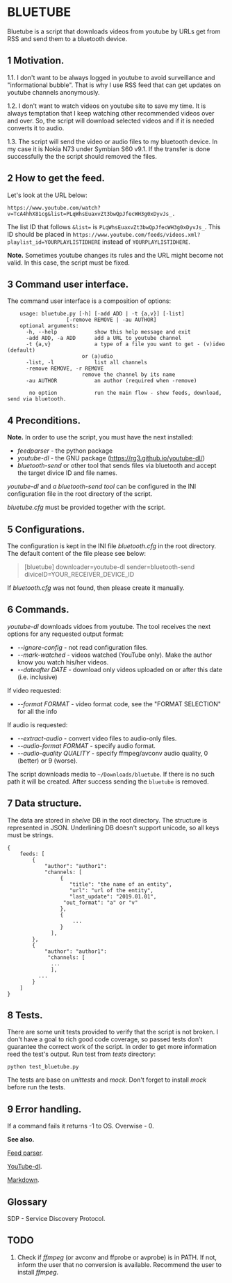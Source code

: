 BLUETUBE
========

Bluetube is a script that downloads videos from youtube by URLs get from RSS and send them to a bluetooth device.

1 Motivation.
-------------
1.1. I don't want to be always logged in youtube to avoid surveillance and "informational bubble".
That is why I use RSS feed that can get updates on youtube channels anonymously.

1.2. I don't want to watch videos on youtube site to save my time. It is always temptation that I keep watching other recommended videos over and over.
So, the script will download selected videos and if it is needed converts it to audio.

1.3. The script will send the video or audio files to my bluetooth device. In my case it is Nokia N73 under Symbian S60 v9.1.
If the transfer is done successfully the the script should removed the files.

2 How to get the feed.
----------------------
Let's look at the URL below:

`https://www.youtube.com/watch?v=TcA4hhX81cg&list=PLqWhsEuaxvZt3bwQpJfecWH3g0xDyvJs_.`

The list ID that follows `&list=` is `PLqWhsEuaxvZt3bwQpJfecWH3g0xDyvJs_`.
This ID should be placed in `https://www.youtube.com/feeds/videos.xml?playlist_id=YOURPLAYLISTIDHERE` instead of `YOURPLAYLISTIDHERE`.

**Note.** Sometimes youtube changes its rules and the URL might become not valid. In this case, the script must be fixed.

3 Command user interface.
---------------------
The command user interface is a composition of options:

		usage: bluetube.py [-h] [-add ADD | -t {a,v}] [-list]
	                   [-remove REMOVE | -au AUTHOR]
		optional arguments:
		  -h, --help            show this help message and exit
		  -add ADD, -a ADD      add a URL to youtube channel
		  -t {a,v}              a type of a file you want to get - (v)ideo (default)
	                        or (a)udio
		  -list, -l             list all channels
		  -remove REMOVE, -r REMOVE
	                        remove the channel by its name
		  -au AUTHOR            an author (required when -remove)
		
		   no option            run the main flow - show feeds, download, send via bluetooth.

4 Preconditions.
-----------------

**Note.** In order to use the script, you must have the next installed:

+	_feedparser_ - the python package
+	_youtube-dl_ - the GNU package (https://rg3.github.io/youtube-dl/)
+	_bluetooth-send_ or other tool that sends files via bluetooth and accept the target divice ID and file names.

*youtube-dl* and *a bluetooth-send tool* can be configured in the INI configuration file in the root directory of the script.

*bluetube.cfg* must be provided together with the script.

5 Configurations.
------------------
The configuration is kept in the INI file *bluetooth.cfg* in the root directory.
The default content of the file please see below:
> [bluetube]
> downloader=youtube-dl
> sender=bluetooth-send
> diviceID=YOUR_RECEIVER_DEVICE_ID

If *bluetooth.cfg* was not found, then please create it manually.

6 Commands.
------------
*youtube-dl* downloads vidoes from youtube.
The tool receives the next options for any requested output format:

+   *--ignore-config* - not read configuration files.
+   *--mark-watched* - videos watched (YouTube only). Make the author know you watch his/her videos.
+   *--dateafter DATE* - download only videos uploaded on or after this date (i.e. inclusive)

If video requested:

+    *--format FORMAT* - video format code, see the "FORMAT SELECTION" for all the info

If audio is requested:

+    *--extract-audio* - convert video files to audio-only files.
+    *--audio-format FORMAT* - specify audio format.
+    *--audio-quality QUALITY* - specify ffmpeg/avconv audio quality, 0 (better) or 9 (worse).

The script downloads media to `~/Downloads/bluetube`. If there is no such path it will be created. After success sending the `bluetube` is removed.

7 Data structure.
------------------
The data are stored in *shelve* DB in the root directory.
The structure is represented in JSON.
Underlining DB doesn't support unicode, so all keys must be strings.

	{
        feeds: [
            {
                "author": "author1":
                "channels: [
    			     {
    				    "title": "the name of an entity",
    				    "url": "url of the entity",
    				    "last_update": "2019.01.01",
                      "out_format": "a" or "v" 
    			     },
    			     {
    			         ...
    			     }
		          ],
            },
            {
                "author": "author1":
		         "channels: [
			      ...
		          ],
		      ...
            }
        ]
	}

8 Tests.
--------
There are some unit tests provided to verify that the script is not broken.
I don't have a goal to rich good code coverage, so passed tests don't guarantee the 
correct work of the script. In order to get more information reed the test's output.
Run test from *tests* directory:

    python test_bluetube.py

The tests are base on *unittests* and *mock*. Don't forget to install *mock* before 
run the tests.

9 Error handling.
-----------------
If a command fails it returns -1 to OS. Overwise - 0.


**See also.**

[Feed parser](https://pythonhosted.org/feedparser/introduction.html).

[YouTube-dl](https://rg3.github.io/youtube-dl/).

[Markdown](https://daringfireball.net/projects/markdown/).


Glossary
--------
SDP - Service Discovery Protocol.

TODO
----
1. Check if *ffmpeg* (or avconv and ffprobe or avprobe) is in PATH. If not, inform the user that no conversion is available.
  Recommend the user to install *ffmpeg*.
